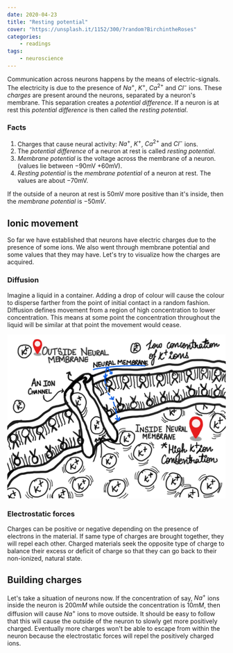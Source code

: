 ```yaml
---
date: 2020-04-23
title: "Resting potential"
cover: "https://unsplash.it/1152/300/?random?BirchintheRoses"
categories:
    - readings
tags:
    - neuroscience
---
```


Communication across neurons happens by the means of electric-signals. The electricity is due to the presence of $Na^{+}$, $K^{+}$, $Ca^{2+}$ and $Cl^{-}$ ions. These _charges_ are present around the neurons, separated by a neuron's membrane. This separation creates a _potential difference_. If a neuron is at rest this _potential difference_ is then called the _resting potential_.

### Facts
1. Charges that cause neural activity: $Na^{+}$, $K^{+}$, $Ca^{2+}$ and $Cl^{-}$ ions.
2. The _potential difference_ of a neuron at rest is called _resting potential_.
3. _Membrane potential_ is the voltage across the membrane of a neuron. (values lie between $-90\text{mV}$ $+60\text{mV}$).
4. _Resting potential_ is the _membrane potential_ of a neuron at rest. The values are about $-70\text{mV}$.

If the outside of a neuron at rest is $50\text{mV}$ more positive than it's inside, then the _membrane potential_ is $-50{mV}$.

## Ionic movement
So far we have established that neurons have electric charges due to the presence of some ions. We also went through membrane potential and some values that they may have. Let's try to visualize how the charges are acquired.

### Diffusion
Imagine a liquid in a container. Adding a drop of colour will cause the colour to disperse farther from the point of initial contact in a random fashion. Diffusion defines movement from a region of high concentration to lower concentration. This means at some point the concentration throughout the liquid will be similar at that point the movement would cease.

![diffusion img](./images/diffusion.jpg "Fig.1 Diffusion of K+ ions, movement from a region of high-concentration (inside the membrane) to low-concentration (outside the membrane).")

### Electrostatic forces
Charges can be positive or negative depending on the presence of electrons in the material. If same type of charges are brought together, they will repel each other. Charged materials seek the opposite type of charge to balance their excess or deficit of charge so that they can go back to their non-ionized, natural state.


## Building charges
Let's take a situation of neurons now. If the concentration of say, $Na^{+}$ ions inside the neuron is $200 mM$ while outside the concentration is $10mM$, then diffusion will cause $Na^{+}$ ions to move outside. It should be easy to follow that this will cause the outside of the neuron to slowly get more positively charged. Eventually more charges won't be able to escape from within the neuron because the electrostatic forces will repel the positively charged ions.


